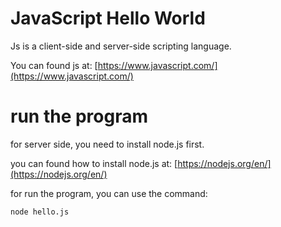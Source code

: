 # JavaScript Hello World

Js is a client-side and server-side scripting language.

You can found js at: [https://www.javascript.com/](https://www.javascript.com/)

# run the program

for server side, you need to install node.js first.

you can found how to install node.js at: [https://nodejs.org/en/](https://nodejs.org/en/)

for run the program, you can use the command:

```
node hello.js
```